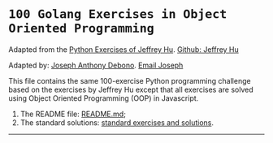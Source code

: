 # `100 Golang Exercises in Object Oriented Programming`

Adapted from the [Python Exercises of Jeffrey Hu](https://github.com/zhiwehu/Python-programming-exercises).
[Github: Jeffrey Hu](https://github.com/zhiwehu)

Adapted by: [Joseph Anthony Debono](https://github.com/jadebono).
[Email Joseph](joe@jadebono.com)

This file contains the same 100-exercise Python programming challenge based on the exercises by Jeffrey Hu except that all exercises are solved using Object Oriented Programming (OOP) in Javascript.

1. The README file: [README.md](./README.md);
1. The standard solutions: [standard exercises and solutions](./exercises.md).

---
